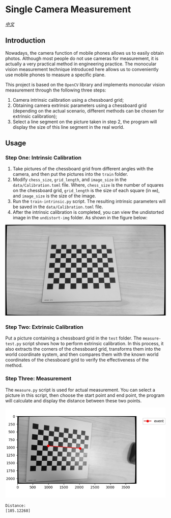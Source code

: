# Single Camera Measurement

*[中文](README.zh-CN.md)*

## Introduction

Nowadays, the camera function of mobile phones allows us to easily obtain photos. Although most people do not use cameras for measurement, it is actually a very practical method in engineering practice. The monocular vision measurement technique introduced here allows us to conveniently use mobile phones to measure a specific plane.

This project is based on the `OpenCV` library and implements monocular vision measurement through the following three steps:

1. Camera intrinsic calibration using a chessboard grid;
2. Obtaining camera extrinsic parameters using a chessboard grid (depending on the actual scenario, different methods can be chosen for extrinsic calibration);
3. Select a line segment on the picture taken in step 2, the program will display the size of this line segment in the real world.

## Usage

### Step One: Intrinsic Calibration

1. Take pictures of the chessboard grid from different angles with the camera, and then put the pictures into the `train` folder.
2. Modify `chess_size`, `grid_length`, and `image_size` in the `data/Calibration.toml` file. Where, `chess_size` is the number of squares on the chessboard grid, `grid_length` is the size of each square (in `mm`), and `image_size` is the size of the image.
3. Run the `train-intrinsic.py` script. The resulting intrinsic parameters will be saved in the `data/Calibration.toml` file.
4. After the intrinsic calibration is completed, you can view the undistorted image in the `undistort-img` folder. As shown in the figure below:

![undistort-image-example](undistort-image-example.png)

### Step Two: Extrinsic Calibration

Put a picture containing a chessboard grid in the `test` folder. The `measure-test.py` script shows how to perform extrinsic calibration. In this process, it also extracts the corners of the chessboard grid, transforms them into the world coordinate system, and then compares them with the known world coordinates of the chessboard grid to verify the effectiveness of the method.

### Step Three: Measurement

The `measure.py` script is used for actual measurement. You can select a picture in this script, then choose the start point and end point, the program will calculate and display the distance between these two points.

![measure](measure.png)

```bash
Distance: 
[105.12268]
```
